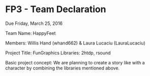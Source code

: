 # FP3 - Team Declaration
Due Friday, March 25, 2016

Team Name: HappyFeet

Members: Willis Hand (whand662) & Laura Lucaciu (LauraLucaciu)

Project Title: FunGraphics
Libraries: 2htdp, rsound

Basic project concept: We are planning to create a story like with a character by combining the libraries mentioned above.
